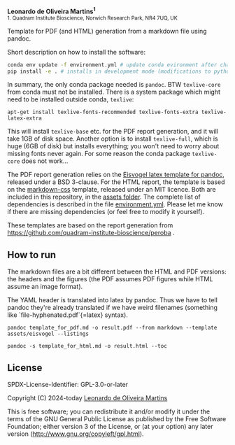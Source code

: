 __Leonardo de Oliveira Martins<sup>1</sup>__
<br>
<sub>1. Quadram Institute Bioscience, Norwich Research Park, NR4 7UQ, UK</sub>

Template for PDF (and HTML) generation from a markdown file using pandoc.

Short description on how to install the software:

```bash
conda env update -f environment.yml # update conda evironment after changing dependencies
pip install -e . # installs in development mode (modifications to python files are live)
```

In summary, the only conda package needed is `pandoc`. BTW `texlive-core` from conda must not be installed.
There is a system package which might need to be installed outside conda, `texlive`:
```
apt-get install texlive-fonts-recommended texlive-fonts-extra texlive-latex-extra
```
This will install `texlive-base` etc. for the PDF report generation, and it will take 1GB of disk space.
Another option is to install `texlive-full`, which is huge (6GB of disk) but installs everything;  you won't need to worry about missing fonts never again.
For some reason the conda package `texlive-core` does not work...

The PDF report generation relies on the [Eisvogel latex template for pandoc](https://github.com/Wandmalfarbe/pandoc-latex-template), 
released under a BSD 3-clause.
For the HTML report, the template is based on the [markdown-css](https://github.com/otsaloma/markdown-css) template,
released under an MIT licence. 
Both are included in this repository, in the [assets folder](./assets).
The complete list of dependencies is described in the file [environment.yml](./environment.yml).
Please let me know if there are missing dependencies (or feel free to modify it yourself).

These templates are based on the report generation from https://github.com/quadram-institute-bioscience/peroba . 

## How to run
The markdown files are a bit different between the HTML and PDF versions: the headers and the figures (the PDF assumes PDF figures while HTML
assume an image format).

The YAML header is translated into latex by pandoc. Thus we have to tell pandoc they're already translated if we have weird filenames 
(something like \`file-hyphenated.pdf\`{=latex} syntax).


```
pandoc template_for_pdf.md -o result.pdf --from markdown --template assets/eisvogel --listings

pandoc -s template_for_html.md -o result.html --toc
```

## License 
SPDX-License-Identifier: GPL-3.0-or-later

Copyright (C) 2024-today  [Leonardo de Oliveira Martins](https://github.com/leomrtns)

This is free software; you can redistribute it and/or modify it under the terms of the GNU General Public
License as published by the Free Software Foundation; either version 3 of the License, or (at your option) any later
version (http://www.gnu.org/copyleft/gpl.html).
